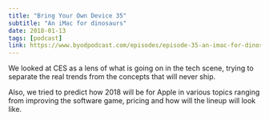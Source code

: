 ```yaml
---
title: "Bring Your Own Device 35"
subtitle: "An iMac for dinosaurs"
date: 2018-01-13
tags: [podcast]
link: https://www.byodpodcast.com/episodes/episode-35-an-imac-for-dinosaurs/13/1/2018
---
```

We looked at CES as a lens of what is going on in the tech scene, trying to separate the real trends from the concepts that will never ship.

Also, we tried to predict how 2018 will be for Apple in various topics ranging from improving the software game, pricing and how will the lineup will look like.